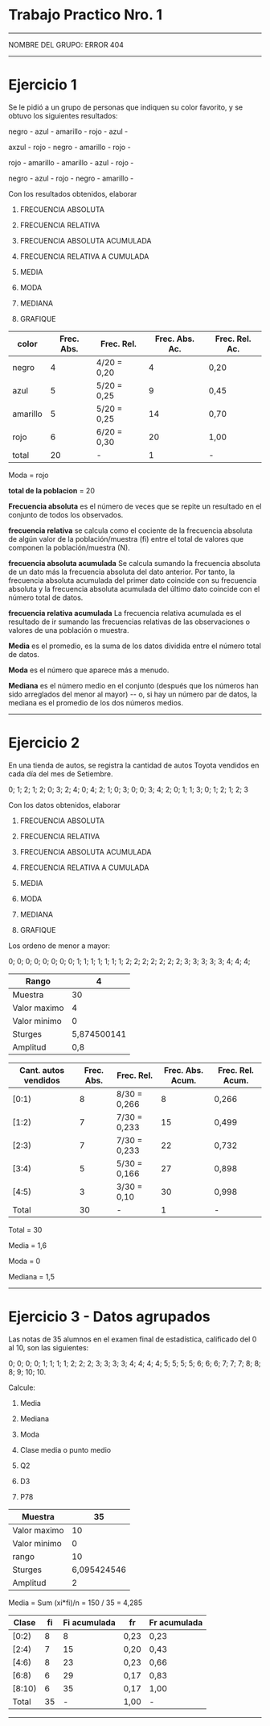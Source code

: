 # Trabajo Practico Nro. 1

---

NOMBRE DEL GRUPO: ERROR 404


---

# Ejercicio 1

Se le pidió a un grupo de personas que indiquen su color favorito, y se obtuvo los siguientes resultados:

negro - azul - amarillo - rojo - azul -

axzul - rojo - negro - amarillo - rojo -

rojo - amarillo - amarillo - azul - rojo -

negro - azul - rojo - negro - amarillo -

Con los resultados obtenidos, elaborar

1. FRECUENCIA ABSOLUTA

2. FRECUENCIA RELATIVA

3. FRECUENCIA ABSOLUTA ACUMULADA

4. FRECUENCIA RELATIVA A CUMULADA

5. MEDIA

6. MODA

7. MEDIANA

8. GRAFIQUE


| color | Frec. Abs. | Frec. Rel. | Frec. Abs. Ac. | Frec. Rel. Ac. |
| ----- | ---------- | ---------- | -------------- | -------------- |
| negro | 4 | 4/20 = 0,20 | 4 | 0,20 |
| azul | 5 | 5/20 = 0,25 | 9 | 0,45 |
| amarillo | 5 | 5/20 = 0,25 | 14 | 0,70 |
| rojo | 6 | 6/20 = 0,30 | 20 | 1,00 |
| total | 20 | - | 1 | - |

Moda = rojo


**total de la poblacion** = 20

**Frecuencia absoluta** es el número de veces que se repite un resultado en el conjunto de todos los observados.

**frecuencia relativa** se calcula como el cociente de la frecuencia absoluta de algún valor de la población/muestra (fi) entre el total de valores que componen la población/muestra (N).

**frecuencia absoluta acumulada** Se calcula sumando la frecuencia absoluta de un dato más la frecuencia absoluta del dato anterior. Por tanto, la frecuencia absoluta acumulada del primer dato coincide con su frecuencia absoluta y la frecuencia absoluta acumulada del último dato coincide con el número total de datos.

**frecuencia relativa acumulada** La frecuencia relativa acumulada es el resultado de ir sumando las frecuencias relativas de las observaciones o valores de una población o muestra.

**Media** es el promedio, es la suma de los datos dividida entre el número total de datos.

**Moda** es el número que aparece más a menudo.

**Mediana** es el número medio en el conjunto (después que los números han sido arreglados del menor al mayor) -- o, si hay un número par de datos, la mediana es el promedio de los dos números medios.

---

# Ejercicio 2

En una tienda de autos, se registra la cantidad de autos Toyota vendidos en cada día del mes de Setiembre.

0; 1; 2; 1; 2; 0; 3; 2; 4; 0; 4; 2; 1; 0; 3; 0; 0; 3; 4; 2; 0; 1; 1; 3; 0; 1; 2; 1; 2; 3

Con los datos obtenidos, elaborar

1. FRECUENCIA ABSOLUTA

2. FRECUENCIA RELATIVA

3. FRECUENCIA ABSOLUTA ACUMULADA

4. FRECUENCIA RELATIVA A CUMULADA

5. MEDIA

6. MODA

7. MEDIANA

8. GRAFIQUE



Los ordeno de menor a mayor:

 0; 0; 0; 0; 0; 0; 0; 0; 1; 1; 1; 1; 1; 1; 1; 2; 2; 2; 2; 2; 2; 2; 3; 3; 3; 3; 3; 4; 4; 4;  
 
 | Rango | 4 |
 | ----- | - |
 | Muestra | 30 |
 | Valor maximo | 4 |
 | Valor minimo | 0 |
 | Sturges | 5,874500141 |
 | Amplitud | 0,8 |
 

| Cant. autos vendidos | Frec. Abs. | Frec. Rel. | Frec. Abs. Acum. | Frec. Rel. Acum. |
| -------------------- | ---------- | ---------- | ---------------- | ---------------- |
| [0:1) | 8 | 8/30 = 0,266 | 8 | 0,266 |
| [1:2) | 7 | 7/30 = 0,233 | 15 | 0,499 |
| [2:3) | 7 | 7/30 = 0,233 | 22 | 0,732 |
| [3:4) | 5 | 5/30 = 0,166 | 27 | 0,898  |
| [4:5) | 3 | 3/30 = 0,10 | 30 | 0,998 |
| Total | 30 | - | 1 | - |

Total = 30

Media = 1,6

Moda = 0

Mediana = 1,5

---

# Ejercicio 3 - Datos agrupados


Las notas de 35 alumnos en el examen final de estadística, calificado del 0 al 10, son las siguientes:

0; 0; 0; 0; 1; 1; 1; 1; 2; 2; 2; 3; 3; 3; 3; 4; 4; 4; 4; 5; 5; 5; 5; 6; 6; 6; 7; 7; 7; 8; 8; 8; 9; 10; 10.

Calcule:

1. Media

2. Mediana

3. Moda

4. Clase media o punto medio

5. Q2

6. D3

7. P78

| Muestra | 35 |
| ------- | -- |
| Valor maximo | 10 |
| Valor minimo | 0 |
| rango |10 |
| Sturges | 6,095424546 |
| Amplitud | 2 |

Media = Sum (xi*fi)/n = 150 / 35 = 4,285

| Clase | fi | Fi acumulada | fr | Fr acumulada |
| ----- | -- | ------------ | -- | ------------ |
| [0:2) | 8 | 8 | 0,23 | 0,23 |
| [2:4) | 7 | 15 | 0,20 | 0,43 |
| [4:6) | 8 | 23 | 0,23 | 0,66 |
| [6:8) | 6 | 29 | 0,17 | 0,83 |
| [8:10) | 6 | 35 | 0,17 | 1,00 |
| Total | 35 | - | 1,00 | - |

---

